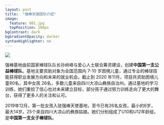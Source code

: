 ```yaml
---
layout: post
title:  "强棒天使团队介绍"
image:
  feature: 001.jpg
  topPosition: 100px
bgContrast: dark
bgGradientOpacity: darker
syntaxHighlighter: no
---
```


![](https://i.loli.net/2021/03/15/8uJAwiyLSZKjx3d.jpg)

强棒基地由前国家棒球队队长孙岭峰与爱心人士联合筹资建设，创建**中国第一支公益棒球队**。基地主要资助对象为全国范围内 7-10 岁困境儿童，通过专业的棒球技能获得职业发展方向和未来的就业机会。截止到 2020 年11月，项目共资助困境儿童80名，其中女孩 26名，多数儿童来自四川大凉山彝族自治州。通过基地的学习训练，她们重拾了信心也对未来建立目标，部分孩子通过努力训练走向了更大的舞台，获得了更多人的关注和认可。

2019年12月，第一批女孩入驻强棒天使基地，至今已有26名女孩，最小的6岁，最大14岁。25个来自四川大凉山的彝族姑娘。她们分别组成了U10和U12年龄组，是**中国第一支女子棒球队**。
